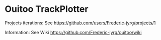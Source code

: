 # Ouitoo TrackPlotter

Projects iterations: See https://github.com/users/Frederic-jyrg/projects/1

Information: See Wiki https://github.com/Frederic-jyrg/ouitoo/wiki
